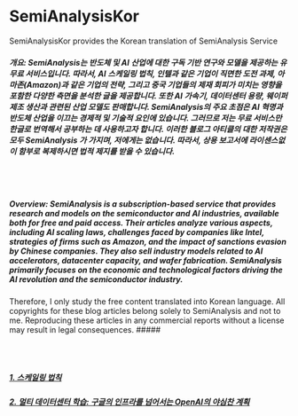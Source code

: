 # SemiAnalysisKor
SemiAnalysisKor provides the Korean translation of SemiAnalysis Service


##### 개요: SemiAnalysis는 반도체 및 AI 산업에 대한 구독 기반 연구와 모델을 제공하는 유무료 서비스입니다. 따라서, AI 스케일링 법칙, 인텔과 같은 기업이 직면한 도전 과제, 아마존(Amazon)과 같은 기업의 전략, 그리고 중국 기업들의 제재 회피가 미치는 영향을 포함한 다양한 측면을 분석한 글을 제공합니다. 또한 AI 가속기, 데이터센터 용량, 웨이퍼 제조 생산과 관련된 산업 모델도 판매합니다. SemiAnalysis의 주요 초점은 AI 혁명과 반도체 산업을 이끄는 경제적 및 기술적 요인에 있습니다. 그러므로 저는 무료 서비스만 한글로 번역해서 공부하는 데 사용하고자 합니다. 이러한 블로그 아티클의 대한 저작권은 모두 SemiAnalysis 가 가지며, 저에게는 없습니다. 따라서, 상용 보고서에 라이센스없이 함부로 복제하시면 법적 제지를 받을 수 있습니다.   #####

<br></br>

##### Overview: SemiAnalysis is a subscription-based service that provides research and models on the semiconductor and AI industries, available both for free and paid access. Their articles analyze various aspects, including AI scaling laws, challenges faced by companies like Intel, strategies of firms such as Amazon, and the impact of sanctions evasion by Chinese companies. They also sell industry models related to AI accelerators, datacenter capacity, and wafer fabrication. SemiAnalysis primarily focuses on the economic and technological factors driving the AI revolution and the semiconductor industry.

Therefore, I only study the free content translated into Korean language. All copyrights for these blog articles belong solely to SemiAnalysis and not to me. Reproducing these articles in any commercial reports without a license may result in legal consequences. #####

<br></br>

##### [1. 스케일링 법칙 ](https://github.com/synabreu/SemiAnalysisKor/ScalingLaw-20241211.md) #####
##### [2. 멀티 데이터센터 학습: 구글의 인프라를 넘어서는 OpenAI의 야심찬 계획](https://github.com/synabreu/SemiAnalysisKor/Multidatacenter-20240904.md) #####

